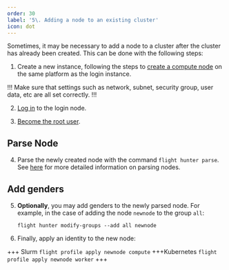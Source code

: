 ```yaml
---
order: 30
label: '5\. Adding a node to an existing cluster'
icon: dot
---
```


Sometimes, it may be necessary to add a node to a cluster after the cluster has already been created. This can be done with the following steps:


1. Create a new instance, following the steps to [create a compute node](/cluster_build_methods/multinode_cluster/make_compute_node/) on the same platform as the login instance.

!!!
Make sure that settings such as network, subnet, security group, user data, etc are all set correctly.
!!!

2. [Log in](/general_environment_usage/cli_basics/logging_in/) to the login node.

3. [Become the root user](/general_environment_usage/cli_basics/becoming_the_root_user/).

## Parse Node

4. Parse the newly created node with the command `flight hunter parse`. See [here](/cluster_build_methods/multinode_cluster/solo_multinode_profile_config/#parse-nodes) for more detailed information on parsing nodes. 


## Add genders

5. **Optionally**, you may add genders to the newly parsed node. For example, in the case of adding the node `newnode` to the group `all`:
    ```
    flight hunter modify-groups --add all newnode
    ```

6. Finally, apply an identity to the new node:

+++ Slurm
`flight profile apply newnode compute`
+++Kubernetes
`flight profile apply newnode worker`
+++


